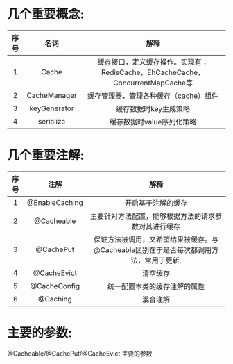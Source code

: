 

# 几个重要概念:

序号|名词|解释
:--:|:--:|:--:
1|Cache| 缓存接口，定义缓存操作。实现有：RedisCache、EhCacheCache、ConcurrentMapCache等
2|CacheManager| 缓存管理器，管理各种缓存（cache）组件
3|keyGenerator| 缓存数据时key生成策略
4|serialize| 缓存数据时value序列化策略

# 几个重要注解:

序号|注解|解释
:--:|:--:|:--:
1|@EnableCaching| 开启基于注解的缓存
2|@Cacheable| 主要针对方法配置，能够根据方法的请求参数对其进行缓存
3|@CachePut| 保证方法被调用，又希望结果被缓存。与@Cacheable区别在于是否每次都调用方法，常用于更新.
4|@CacheEvict| 清空缓存
5|@CacheConfig| 统一配置本类的缓存注解的属性
6|@Caching| 混合注解 

# 主要的参数:

@Cacheable/@CachePut/@CacheEvict 主要的参数

















